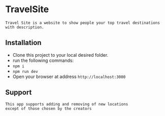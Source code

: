 # TravelSite

    Travel Site is a website to show people your top travel destinations with description.

## Installation

- Clone this project to your local desired folder.
- run the following commands:
- `npm i`
- `npm run dev`
- Open your browser at address `http://localhost:3000`

## Support

    This app supports adding and removing of new locations
    except of those chosen by the creators
